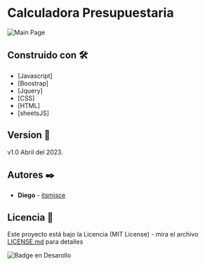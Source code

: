 # Calculadora Presupuestaria


![Main Page](https://github.com/itsmisce/presupuestoJS/blob/main/SRC/IMG/main_pagina.png)



## Construido con 🛠️

* [Javascript]
* [Boostrap]
* [Jquery]
* [CSS]
* [HTML]
* [sheetsJS]


## Version 📌

v1.0 Abril del 2023.

## Autores ✒️

* **Diego** - [itsmisce](https://github.com/itsmisce)



## Licencia 📄

Este proyecto está bajo la Licencia (MIT License) - mira el archivo [LICENSE.md](LICENSE.md) para detalles


 ![Badge en Desarollo](https://img.shields.io/badge/STATUS-EN%20DESAROLLO-green)
